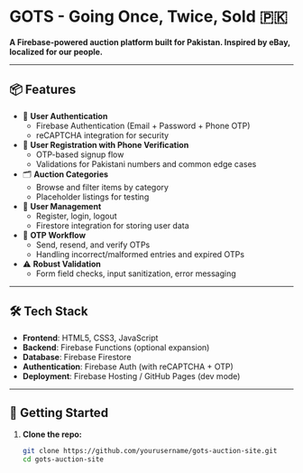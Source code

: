# GOTS - Going Once, Twice, Sold 🇵🇰

**A Firebase-powered auction platform built for Pakistan. Inspired by eBay, localized for our people.**

---

## 📦 Features

- 🔐 **User Authentication**
  - Firebase Authentication (Email + Password + Phone OTP)
  - reCAPTCHA integration for security
- 📱 **User Registration with Phone Verification**
  - OTP-based signup flow
  - Validations for Pakistani numbers and common edge cases
- 🗂️ **Auction Categories**
  - Browse and filter items by category
  - Placeholder listings for testing
- 👥 **User Management**
  - Register, login, logout
  - Firestore integration for storing user data
- 💌 **OTP Workflow**
  - Send, resend, and verify OTPs
  - Handling incorrect/malformed entries and expired OTPs
- ⚠️ **Robust Validation**
  - Form field checks, input sanitization, error messaging

---

## 🛠️ Tech Stack

- **Frontend**: HTML5, CSS3, JavaScript
- **Backend**: Firebase Functions (optional expansion)
- **Database**: Firebase Firestore
- **Authentication**: Firebase Auth (with reCAPTCHA + OTP)
- **Deployment**: Firebase Hosting / GitHub Pages (dev mode)

---

## 🚀 Getting Started

1. **Clone the repo:**

   ```bash
   git clone https://github.com/yourusername/gots-auction-site.git
   cd gots-auction-site
